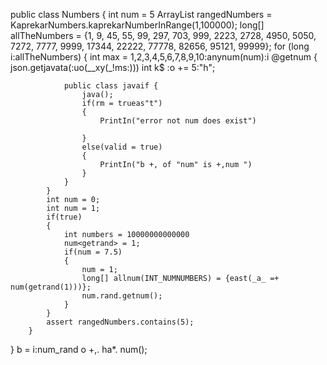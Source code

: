 public class Numbers {
   int num = 5
   ArrayList<Long> rangedNumbers = KaprekarNumbers.kaprekarNumberInRange(1,100000);
		long[] allTheNumbers = {1, 9, 45, 55, 99, 297, 703, 999, 2223, 2728, 4950, 5050, 7272, 7777, 9999, 17344, 22222, 77778, 82656, 95121, 99999};
		for (long i:allTheNumbers) {
            int max = 1,2,3,4,5,6,7,8,9,10:anynum(num<getnum>):i
            @getnum
            {
                json.getjavata(:uo(__xy(_!ms:)))
                int k$ :o += 5:"h";

                public class javaif {
                    java();
                    if(rm = trueas"t")
                    {
                        PrintIn("error not num does exist")
                        
                    }
                    else(valid = true)
                    {
                        PrintIn("b +, of "num" is +,num ")
                    }
                }
            }
            int num = 0;
            int num = 1;
            if(true)
            {
                int numbers = 10000000000000
                num<getrand> = 1;
                if(num = 7.5)
                {
                    num = 1;
                    long[] allnum(INT_NUMNUMBERS) = {east(_a_ =+ num(getrand(1)))};
                    num.rand.getnum();
                }
            }
			assert rangedNumbers.contains(5);
		}
}
b = i:num_rand
o +,. ha*. num();